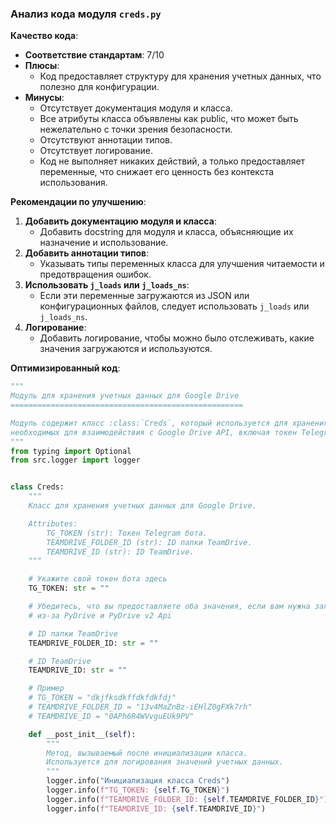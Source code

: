 ### **Анализ кода модуля `creds.py`**

**Качество кода**:
- **Соответствие стандартам**: 7/10
- **Плюсы**:
    - Код предоставляет структуру для хранения учетных данных, что полезно для конфигурации.
- **Минусы**:
    - Отсутствует документация модуля и класса.
    - Все атрибуты класса объявлены как public, что может быть нежелательно с точки зрения безопасности.
    - Отсутствуют аннотации типов.
    - Отсутствует логирование.
    - Код не выполняет никаких действий, а только предоставляет переменные, что снижает его ценность без контекста использования.

**Рекомендации по улучшению**:

1.  **Добавить документацию модуля и класса**:
    - Добавить docstring для модуля и класса, объясняющие их назначение и использование.
2.  **Добавить аннотации типов**:
    - Указывать типы переменных класса для улучшения читаемости и предотвращения ошибок.
3.  **Использовать `j_loads` или `j_loads_ns`**:
    - Если эти переменные загружаются из JSON или конфигурационных файлов, следует использовать `j_loads` или `j_loads_ns`.
4.  **Логирование**:
    - Добавить логирование, чтобы можно было отслеживать, какие значения загружаются и используются.

**Оптимизированный код**:

```python
"""
Модуль для хранения учетных данных для Google Drive
====================================================

Модуль содержит класс :class:`Creds`, который используется для хранения учетных данных,
необходимых для взаимодействия с Google Drive API, включая токен Telegram бота, ID папки TeamDrive и ID TeamDrive.
"""
from typing import Optional
from src.logger import logger


class Creds:
    """
    Класс для хранения учетных данных для Google Drive.

    Attributes:
        TG_TOKEN (str): Токен Telegram бота.
        TEAMDRIVE_FOLDER_ID (str): ID папки TeamDrive.
        TEAMDRIVE_ID (str): ID TeamDrive.
    """

    # Укажите свой токен бота здесь
    TG_TOKEN: str = ""

    # Убедитесь, что вы предоставляете оба значения, если вам нужна загрузка в TeamDrive
    # из-за PyDrive и PyDrive v2 Api

    # ID папки TeamDrive
    TEAMDRIVE_FOLDER_ID: str = ""

    # ID TeamDrive
    TEAMDRIVE_ID: str = ""

    # Пример
    # TG_TOKEN = "dkjfksdkffdkfdkfdj"
    # TEAMDRIVE_FOLDER_ID = "13v4MaZnBz-iEHlZ0gFXk7rh"
    # TEAMDRIVE_ID = "0APh6R4WVvguEUk9PV"

    def __post_init__(self):
        """
        Метод, вызываемый после инициализации класса.
        Используется для логирования значений учетных данных.
        """
        logger.info("Инициализация класса Creds")
        logger.info(f"TG_TOKEN: {self.TG_TOKEN}")
        logger.info(f"TEAMDRIVE_FOLDER_ID: {self.TEAMDRIVE_FOLDER_ID}")
        logger.info(f"TEAMDRIVE_ID: {self.TEAMDRIVE_ID}")